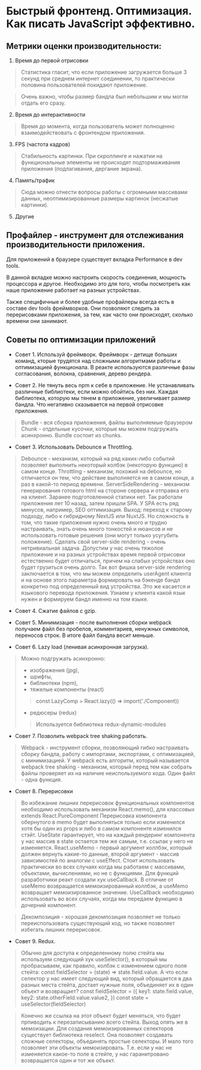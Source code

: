 # Быстрый фронтенд. Оптимизация. Как писать JavaScript эффективно.

## Метрики оценки производительности:
1. Время до первой отрисовки

>Статистика гласит, что если приложение загружается больше 3 секунд при среднем интернет соединении, то практически половина пользователей покидают приложение.

>Очень важно, чтобы размер бандла был небольшим и мы могли отдать его сразу. 

2. Время до интерактивности

>Время до момента, когда пользователь может полноценно взаимодействовать с фронтендом приложения.

3. FPS (частота кадров)

>Стабильность картинки. При скроллинге и нажатии на функциональные элементы не происходят подтормаживания приложения (подлагивания, дергание экрана).

4. Память/трафик

>Сюда можно отнести вопросы работы с огромными массивами данных, неоптимизированные размеры картинок (несжатые картинки).

5. Другие

## Профайлер - инструмент для отслеживания производительности приложения.

Для приложений в браузере существует вкладка Performance в dev tools.

В данной вкладке можно настроить скорость соединения, мощность процессора и другое. Необходимо это для того, чтобы посмотреть как наше приложение работает на разных устройствах.

Также специфичные и более удобные профайлеры всегда есть в составе dev tools фреймворков. Они позволяют следить за перерисовками приложения, за тем, как часто они происходят, сколько времени они занимают. 

## Советы по оптимизации приложений 
* Совет 1. Используй фреймворк. Фреймворк - детище больших команд, кторые трудятся над сложными алгоритмами работы и оптимизацией функционала. В реакте используются различные фазы согласования, волокна, сравнения, дерево рендера.  

* Совет 2. Не тянуть весь npm к себе в приложение. Не устанавливать различные библиотеки, если можно обойтись без них. Каждая библиотека, которую мы тянем в приложение, увеличивает размер бандла. Что негативно сказывается на первой отрисовке приложения.

>Bundle - вся сборка приложения, файлы выполняемые браузером
>Chunk - отдельные кусочки, которые мы можем подгружать асинхронно. 
>Bundle состоит из chunks.


* Совет 3. Использовать Debounce и Throttling.
>Debounce - механизм, который на ряд каких-либо событий позволяет выполнить некоторый колбэк (некоторую функцию) в самом конце. 
>Throttling - механизм, похожий на debounce, но отличается он тем, что действие выполняется не в самом конце, а раз в какой-то период времени.
>ServerSideRendering - механизм генерирования готового html на стороне сервера и отправка его на клиент. Заранее подготовленной статики нет. Так работали приложения лет 10 назад, затем пришли SPA. У SPA есть ряд минусов, например, SEO оптимизация. Выход: переход к старому подходу, либо к гибридному NextJS или NuxtJS. Но сложность в том, что такие приложения нужно очень много и трудно настраивать, знать очень много тонкостей и нюансов и не использовать готовые решения (они могут только усугубить положение). Сделать свой server-side rendering - очень нетривиальная задача. 
>Допустим у нас очень тяжолое приложение и на разных устройствах время первой отрисовки естественно будет отличаться, причем на слабых устройствах оно будет грузиться очень долго. Так вот фишка server-side rendering заключается в том, что мы можем определить userAgent клиента и на основе этого параметра формировать на бэкенде бандл конкретно под определенный вид устройства. Это же касается и языкового перевода приложения. Узнаем у клиента какой язык нужен и формируем бандл именно на том языке. 

* Совет 4. Сжатие файлов с gzip.

* Совет 5. Минимизация - после выполнения сборки webpack получаем файл без пробелов, комментариев, ненужных символов, переносов строк. В итоге файл бандла весит меньше. 

* Совет 6. Lazy load (ленивая асинхронная загрузка).
>Можно подгружать асинхронно:
>* изображения (jpg),
>* шрифты,
>* библиотеки (npm),
>* тяжелые компоненты (react)
>>const LazyComp = React.lazy(() => import('./Component)) 
>* редюсеры (redux)
>>Используется библиотека redux-dynamic-modules

* Совет 7. Позволить webpack tree shaking работать.
>Webpack - инструмент сборки, позволяющий гибко настраивать сборку бандла, работу с импортами, экспортами, с оптимизацией, с минимизацией. У webpack есть алгоритм, который называется webpack tree shaking - механизм, который перед тем как собрать файлы проверяет их на наличие неиспользуемого кода. Один файл - одна функция.  

* Совет 8. Перерисовки 
> Во избежание лишних перерисовок функциональных компонентов необходимо использовать механизм React.memo(), для классовых extends React.PureComponent
Перерисовка компонента обернутого в memo будет выполняться только если изменился хотя бы один из props и либо в самом компоненте изменился стэйт.
UseState гарантирует, что на каждый рендеринг компонента у нас массив в state остается тем же самым, т.е. ссылак у него не изменяется.
React.useMemo - первый аргумент коллбэк, который должен вернуть какие-то данные, второй аргумент - массив зависимостей по аналогии с useEffect. Стоит использовать практически во всех случаях когда мы работаем с массивами, объектами, вычислениями, но не с функциями. 
Для функций разработчики реакт создали хук useCallback. В отличие от useMemo возвращается мемоизированный коллбэк, а useMemo возвращает мемоизированное значение. UseCallback необходимо использовать во всех случаях, когда мы передаем функцию в дочерний компонент.

>Декомпозиция - хорошая декомпозиция позволяет не только переиспользовать существующий код, но также позволяет избегать лишних перерисовок. 

* Совет 9. Redux.
>Обычно для доступа к определенному полю стейта мы используем следующий хук useSelector(), в который мы пробрасываем, как правило, колбэк с изменением одного поля стейта: const fieldSelector = (state) => state.field.value. 
А что если селектор у нас имеет следующий вид, который обращается в два разных места стейта, достает нужные поля, объединяет их в один объект и возвращает?
const fieldSelector = ({
  key1: state.field.value,
  key2: state.otherField.value.value2,
})
const state = useSelector(fieldSelector)

>Конечно же ссылка на этот объект будет меняться, что будет прпиводить к перезаписыванию всего стейта. Выход опять же в мемоизации.
Для создания мемоизированных селекторов существует библиотека reselect. Она позволяет создавать сложные селекторы, объединять простые селекторы. И мало того позволяет эти объекты мемоизировать. Т.е. если у нас не изменяется какое-то поле в стейте, у нас гаранитровано возвращается один и тот же объект. 
